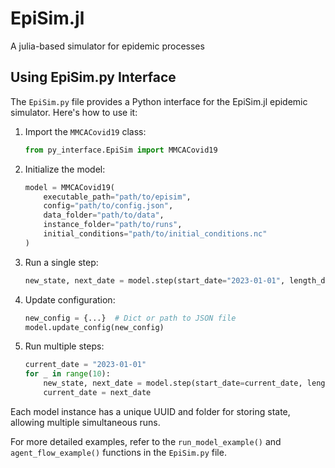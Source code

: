 # EpiSim.jl
A julia-based simulator for epidemic processes

## Using EpiSim.py Interface

The `EpiSim.py` file provides a Python interface for the EpiSim.jl epidemic simulator. Here's how to use it:

1. Import the `MMCACovid19` class:
   ```python
   from py_interface.EpiSim import MMCACovid19
   ```

2. Initialize the model:
   ```python
   model = MMCACovid19(
       executable_path="path/to/episim",
       config="path/to/config.json",
       data_folder="path/to/data",
       instance_folder="path/to/runs",
       initial_conditions="path/to/initial_conditions.nc"
   )
   ```

3. Run a single step:
   ```python
   new_state, next_date = model.step(start_date="2023-01-01", length_days=5)
   ```

4. Update configuration:
   ```python
   new_config = {...}  # Dict or path to JSON file
   model.update_config(new_config)
   ```

5. Run multiple steps:
   ```python
   current_date = "2023-01-01"
   for _ in range(10):
       new_state, next_date = model.step(start_date=current_date, length_days=5)
       current_date = next_date
   ```

Each model instance has a unique UUID and folder for storing state, allowing multiple simultaneous runs.

For more detailed examples, refer to the `run_model_example()` and `agent_flow_example()` functions in the `EpiSim.py` file.